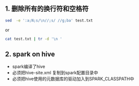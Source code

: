 ## 1. 删除所有的换行符和空格符

```bash
sed  -e ':a;N;s/\n//;s/ //g;ba' test.txt
```
or

```bash
cat test.txt | tr -d '\n '
```

## 2. spark on hive

* spark编译了hive
* 必须把hive-site.xml 复制到spark配置目录中
* 必须把hive使用的元数据库的驱动加入到SPARK_CLASSPATH中
